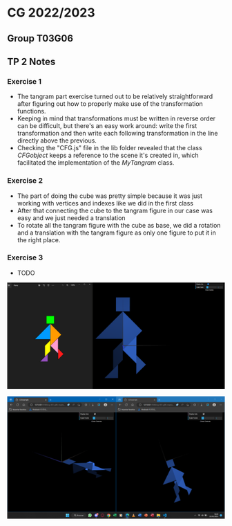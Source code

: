 # CG 2022/2023

## Group T03G06

## TP 2 Notes

### Exercise 1
- The tangram part exercise turned out to be relatively straightforward after figuring out how to properly make use of the transformation functions.
- Keeping in mind that transformations must be written in reverse order can be difficult, but there's an easy work around: write the first transformation and then write each following transformation in the line directly above the previous.
- Checking the "CFG.js" file in the lib folder revealed that the class *CFGobject* keeps a reference to the scene it's created in, which facilitated the implementation of the *MyTangram* class.

### Exercise 2
- The part of doing the cube was pretty simple because it was just working with vertices and indexes like we did in the first class
- After that connecting the cube to the tangram figure in our case was easy and we just needed a translation
- To rotate all the tangram figure with the cube as base, we did a rotation and a translation with the tangram figure as only one figure to put it in the right place. 

### Exercise 3
- TODO

![Screenshot 1](screenshots/cg-t03g06-tp2-1.png)

![Screenshot 2](screenshots/cg-t03g06-tp2-2.png)
